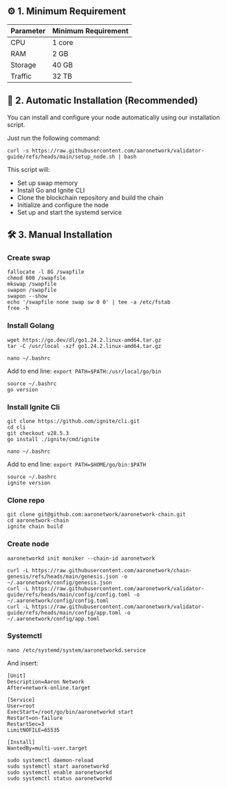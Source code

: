 ## ⚙️ 1. Minimum Requirement

| Parameter | Minimum Requirement |
|----------|---------------------|
| CPU      | 1 core              |
| RAM      | 2 GB                |
| Storage  | 40 GB               |
| Traffic  | 32 TB               |

## 🚀 2. Automatic Installation (Recommended)

You can install and configure your node automatically using our installation script.

Just run the following command:

`curl -s https://raw.githubusercontent.com/aaronetwork/validator-guide/refs/heads/main/setup_node.sh | bash`

This script will:
- Set up swap memory
- Install Go and Ignite CLI
- Clone the blockchain repository and build the chain
- Initialize and configure the node
- Set up and start the systemd service

## 🛠️ 3. Manual Installation

### Create swap

```shell
fallocate -l 8G /swapfile
chmod 600 /swapfile
mkswap /swapfile
swapon /swapfile
swapon --show
echo '/swapfile none swap sw 0 0' | tee -a /etc/fstab
free -h
```

### Install Golang

```shell
wget https://go.dev/dl/go1.24.2.linux-amd64.tar.gz
tar -C /usr/local -xzf go1.24.2.linux-amd64.tar.gz
```

`nano ~/.bashrc`

Add to end line:
`export PATH=$PATH:/usr/local/go/bin`

```shell
source ~/.bashrc
go version
```

### Install Ignite Cli

```shell
git clone https://github.com/ignite/cli.git
cd cli
git checkout v28.5.3
go install ./ignite/cmd/ignite
```

`nano ~/.bashrc`

Add to end line:
`export PATH=$HOME/go/bin:$PATH`

```shell
source ~/.bashrc
ignite version
```

### Clone repo

```shell
git clone git@github.com:aaronetwork/aaronetwork-chain.git
cd aaronetwork-chain
ignite chain build
```

### Create node

`aaronetworkd init moniker --chain-id aaronetwork`

```shell
curl -L https://raw.githubusercontent.com/aaronetwork/chain-genesis/refs/heads/main/genesis.json -o ~/.aaronetwork/config/genesis.json
curl -L https://raw.githubusercontent.com/aaronetwork/validator-guide/refs/heads/main/config/config.toml -o ~/.aaronetwork/config/config.toml
curl -L https://raw.githubusercontent.com/aaronetwork/validator-guide/refs/heads/main/config/app.toml -o ~/.aaronetwork/config/app.toml
```

### Systemctl

`nano /etc/systemd/system/aaronetworkd.service`

And insert:

```shell
[Unit]
Description=Aaron Network
After=network-online.target

[Service]
User=root
ExecStart=/root/go/bin/aaronetworkd start
Restart=on-failure
RestartSec=3
LimitNOFILE=65535

[Install]
WantedBy=multi-user.target
```

```
sudo systemctl daemon-reload
sudo systemctl start aaronetworkd
sudo systemctl enable aaronetworkd
sudo systemctl status aaronetworkd
```